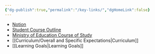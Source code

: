 ```yaml
---
{"dg-publish":true,"permalink":"/key-links/","dgHomeLink":false}
---
```


- [Notion](https://notion.so)
- [Student Course Outline](https://bit.ly/lcscs23-g10-sco)
- [Ministry of Education Course of Study](https://bit.ly/lcscs23-g10-mco)
- [[Curriculum/Overall and Specific Expectations\|Curriculum]]
- [[Learning Goals\|Learning Goals]]
